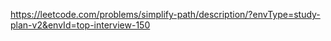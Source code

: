 https://leetcode.com/problems/simplify-path/description/?envType=study-plan-v2&envId=top-interview-150
